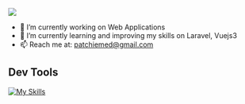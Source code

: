 ![](https://komarev.com/ghpvc/?username=vonpatrick&color=blue&style=for-the-badge&abbreviated=true)

<ul>
  <li>🔭 I’m currently working on Web Applications</li>
  <li>🌱 I’m currently learning and improving my skills on Laravel, Vuejs3</li>
  <li>📫 Reach me at: <a href="">patchiemed@gmail.com</a></li>
</ul>

<h2>Dev Tools</h2>

[![My Skills](https://skillicons.dev/icons?i=aws,html,css,js,git,laravel,mysql,nodejs,npm,postman,vue,vuetify,gitlab,php)](https://skillicons.dev)
